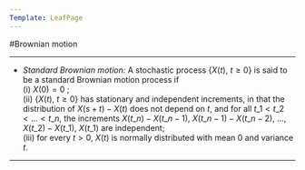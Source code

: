 ```yaml
---
Template: LeafPage
---
```


#Brownian motion
 
---

 - *Standard Brownian motion:* A stochastic process $\lbrace X(t), ~ t \geqslant 0 \rbrace$ is said to be a standard Brownian motion process if  
 (i) $X(0) = 0$ ;  
 (ii) $\lbrace X(t), ~ t \geqslant 0 \rbrace$ has stationary and independent increments, in that the distribution of $X(s+t) - X(t)$ does not depend on $t$, and for all $t\_1 < t\_2 < ... < t\_n$, the increments $X(t\_n) - X(t\_{n-1})$, $X(t\_{n-1}) - X(t\_{n-2})$, ..., $X(t\_2) - X(t\_1)$, $X(t\_1)$ are independent;  
 (iii) for every $t > 0$, $X(t)$ is normally distributed with mean $0$ and variance $t$.
 
---

